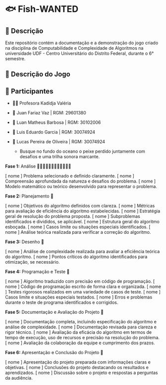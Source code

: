 # 🐟 Fish-WANTED

## 📜 Descrição
Este repositório contém a documentação e a demonstração do jogo criado na disciplina de Computabilidade e Complexidade de Algoritmos na universidade UDF - Centro Universitário do Distrito Federal, durante o 6° semestre.

## 📃 Descrição do Jogo

## 👥 Participantes
- 👩‍🏫 Profesora Kadidja Valéria
- 👤 Juan Fariaz Vaz | RGM: 29601380
- 👤 Luan Matheus Barbosa | RGM: 30102006
- 👤 Luis Eduardo Garcia | RGM: 30074924
- 👤 Lucas Pereira de Oliveira | RGM: 30074924

  - Busque no fundo do oceano o peixe perdido juntamente com desafios e uma trilha sonora marcante.


**Fase 1:** Análise 🐠🐡🦐🦑🐙🦞🦀🦈🐬🐋🦭🐳

  [ nome ] Problema selecionado e definido claramente.
  [ nome ]  Compreensão aprofundada da natureza e desafios do problema.
  [ nome ] Modelo matemático ou teórico desenvolvido para representar o problema.
  
**Fase 2:** Planejamento 🐡

   [ nome ] Objetivos do algoritmo definidos com clareza.
   [ nome ] Métricas para avaliação de eficiência do algoritmo estabelecidas.
   [ nome ] Estratégia geral de resolução do problema proposta.
   [ nome ] Subproblemas identificados e divididos, se aplicável.
   [ nome ] Estrutura geral do algoritmo esboçada.
   [ nome ] Casos limite ou situações especiais identificados.
   [ nome ] Análise teórica realizada para verificar a correção do algoritmo.
 
**Fase 3:** Desenho 🦐

   [ nome ] Análise de complexidade realizada para avaliar a eficiência teórica do algoritmo.
   [ nome ] Pontos críticos do algoritmo identificados para otimização, se necessário.
   
**Fase 4:** Programação e Teste 🦑

  [ nome ] Algoritmo traduzido com precisão em código de programação.
  [ nome ] Código de programação escrito de forma clara e organizada.
  [ nome ]  Testes rigorosos realizados em uma variedade de casos de teste.
  [ nome ] Casos limite e situações especiais testados.
  [ nome ] Erros e problemas durante o teste de programa identificados e corrigidos.
  
**Fase 5:** Documentação e Avaliação do Projeto 🐙

   [ nome ] Documentação completa, incluindo especificação do algoritmo e análise de complexidade.
   [ nome ] Documentação revisada para clareza e rigor técnico.
   [ nome ] Avaliação da eficácia do algoritmo em termos de tempo de execução, uso de recursos e precisão na resolução do problema.
   [ nome ] Avaliação da colaboração da equipe e cumprimento dos prazos.
   
**Fase 6:** Apresentação e Conclusão do Projeto 🦈

  [ nome ] Apresentação do projeto preparada com informações claras e objetivas.
  [ nome ] Conclusões do projeto destacando os resultados e aprendizados.
  [ nome ] Discussão sobre o projeto e respostas a perguntas da audiência.
